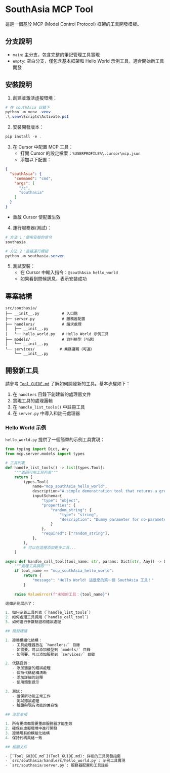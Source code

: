 # SouthAsia MCP Tool

這是一個基於 MCP (Model Control Protocol) 框架的工具開發模板。

## 分支說明

- `main`: 主分支，包含完整的筆記管理工具實現
- `empty`: 空白分支，僅包含基本框架和 Hello World 示例工具，適合開始新工具開發

## 安裝說明

1. 創建並激活虛擬環境：
```powershell
# 在 southAsia 目錄下
python -m venv .venv
.\.venv\Scripts\Activate.ps1
```

2. 安裝開發版本：
```powershell
pip install -e .
```

3. 在 Cursor 中配置 MCP 工具：
   - 打開 Cursor 的設定檔案：`%USERPROFILE%\.cursor\mcp.json`
   - 添加以下配置：
```json
{
  "southAsia": {
    "command": "cmd",
    "args": [
      "/c",
      "southasia"
    ]
  }
}
```
   - 重啟 Cursor 使配置生效

4. 運行服務器(測試)：
```powershell
# 方法 1：使用安裝的命令
southasia

# 方法 2：直接運行模組
python -m southasia.server
```

5. 測試安裝：
   - 在 Cursor 中輸入指令：`@southAsia hello_world`
   - 如果看到問候訊息，表示安裝成功

## 專案結構

```
src/southasia/
├── __init__.py          # 入口點
├── server.py            # 服務器配置
├── handlers/            # 請求處理
│   ├── __init__.py
│   └── hello_world.py   # Hello World 示例工具
├── models/              # 資料模型（可選）
│   └── __init__.py
└── services/           # 業務邏輯（可選）
    └── __init__.py
```

## 開發新工具

請參考 [`Tool_GUIDE.md`](Tool_GUIDE.md) 了解如何開發新的工具。基本步驟如下：

1. 在 `handlers` 目錄下創建新的處理器文件
2. 實現工具的處理邏輯
3. 在 `handle_list_tools()` 中註冊工具
4. 在 `server.py` 中導入和註冊處理器

### Hello World 示例

`hello_world.py` 提供了一個簡單的示例工具實現：

```python
from typing import Dict, Any
from mcp.server.models import types

# 工具列表
def handle_list_tools() -> list[types.Tool]:
    """返回可用工具列表"""
    return [
        types.Tool(
            name="mcp_southAsia_hello_world",
            description="A simple demonstration tool that returns a greeting message",
            inputSchema={
                "type": "object",
                "properties": {
                    "random_string": {
                        "type": "string",
                        "description": "Dummy parameter for no-parameter tools"
                    }
                },
                "required": ["random_string"],
            },
        ),
        # 可以在這裡添加更多工具...
    ]

async def handle_call_tool(tool_name: str, params: Dict[str, Any]) -> Dict[str, Any]:
    """處理工具調用"""
    if tool_name == "mcp_southAsia_hello_world":
        return {
            "message": "Hello World! 這是您的第一個 SouthAsia 工具！"
        }
    
    raise ValueError(f"未知的工具：{tool_name}")

這個示例展示了：

1. 如何定義工具列表（`handle_list_tools`）
2. 如何處理工具調用（`handle_call_tool`）
3. 如何進行參數驗證和錯誤處理

## 開發建議

1. 遵循模組化結構：
   - 工具處理器放在 `handlers/` 目錄
   - 如需要，可以添加模型到 `models/` 目錄
   - 如需要，可以添加服務到 `services/` 目錄

2. 代碼品質：
   - 添加適當的錯誤處理
   - 保持代碼結構清晰
   - 添加詳細的註釋
   - 使用類型提示

3. 測試：
   - 確保新功能正常工作
   - 測試錯誤處理
   - 驗證與現有功能的兼容性

## 注意事項

1. 所有更改都需要重啟服務器才能生效
2. 確保在虛擬環境中進行開發
3. 遵循現有的模組化結構
4. 保持代碼風格一致

## 相關文件

- [`Tool_GUIDE.md`](Tool_GUIDE.md): 詳細的工具開發指南
- `src/southasia/handlers/hello_world.py`: 示例工具實現
- `src/southasia/server.py`: 服務器配置和工具註冊

